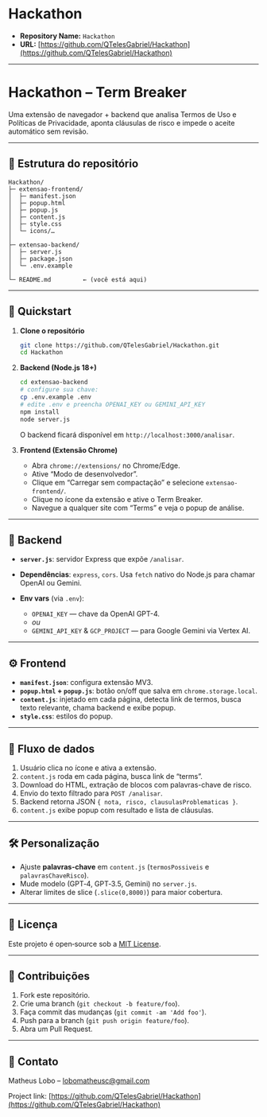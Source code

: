 # Hackathon

* **Repository Name:** `Hackathon`
* **URL:** [https://github.com/QTelesGabriel/Hackathon](https://github.com/QTelesGabriel/Hackathon)

---

# Hackathon – Term Breaker

Uma extensão de navegador + backend que analisa Termos de Uso e Políticas de Privacidade, aponta cláusulas de risco e impede o aceite automático sem revisão.

---

## 📂 Estrutura do repositório

```
Hackathon/
├─ extensao-frontend/
│  ├─ manifest.json
│  ├─ popup.html
│  ├─ popup.js
│  ├─ content.js
│  ├─ style.css
│  └─ icons/…
│
├─ extensao-backend/
│  ├─ server.js
│  ├─ package.json
│  └─ .env.example
│
└─ README.md         ← (você está aqui)
```

---

## 🚀 Quickstart

1. **Clone o repositório**

   ```bash
   git clone https://github.com/QTelesGabriel/Hackathon.git
   cd Hackathon
   ```

2. **Backend (Node.js 18+)**

   ```bash
   cd extensao-backend
   # configure sua chave:
   cp .env.example .env
   # edite .env e preencha OPENAI_KEY ou GEMINI_API_KEY
   npm install
   node server.js
   ```

   O backend ficará disponível em `http://localhost:3000/analisar`.

3. **Frontend (Extensão Chrome)**

   * Abra `chrome://extensions/` no Chrome/Edge.
   * Ative “Modo de desenvolvedor”.
   * Clique em “Carregar sem compactação” e selecione `extensao-frontend/`.
   * Clique no ícone da extensão e ative o Term Breaker.
   * Navegue a qualquer site com “Terms” e veja o popup de análise.

---

## 🔧 Backend

* **`server.js`**: servidor Express que expõe `/analisar`.
* **Dependências**: `express`, `cors`. Usa `fetch` nativo do Node.js para chamar OpenAI ou Gemini.
* **Env vars** (via `.env`):

  * `OPENAI_KEY` — chave da OpenAI GPT-4.
  * *ou*
  * `GEMINI_API_KEY` & `GCP_PROJECT` — para Google Gemini via Vertex AI.

---

## ⚙️ Frontend

* **`manifest.json`**: configura extensão MV3.
* **`popup.html` + `popup.js`**: botão on/off que salva em `chrome.storage.local`.
* **`content.js`**: injetado em cada página, detecta link de termos, busca texto relevante, chama backend e exibe popup.
* **`style.css`**: estilos do popup.

---

## 📄 Fluxo de dados

1. Usuário clica no ícone e ativa a extensão.
2. `content.js` roda em cada página, busca link de “terms”.
3. Download do HTML, extração de blocos com palavras-chave de risco.
4. Envio do texto filtrado para `POST /analisar`.
5. Backend retorna JSON `{ nota, risco, clausulasProblematicas }`.
6. `content.js` exibe popup com resultado e lista de cláusulas.

---

## 🛠️ Personalização

* Ajuste **palavras-chave** em `content.js` (`termosPossiveis` e `palavrasChaveRisco`).
* Mude modelo (GPT‑4, GPT‑3.5, Gemini) no `server.js`.
* Alterar limites de slice (`.slice(0,8000)`) para maior cobertura.

---

## 📝 Licença

Este projeto é open‑source sob a [MIT License](LICENSE).

---

## 🤝 Contribuições

1. Fork este repositório.
2. Crie uma branch (`git checkout -b feature/foo`).
3. Faça commit das mudanças (`git commit -am 'Add foo'`).
4. Push para a branch (`git push origin feature/foo`).
5. Abra um Pull Request.

---

## 🎯 Contato

Matheus Lobo – [lobomatheusc@gmail.com](mailto:lobomatheusc@gmail.com)

Project link: [https://github.com/QTelesGabriel/Hackathon](https://github.com/QTelesGabriel/Hackathon)
